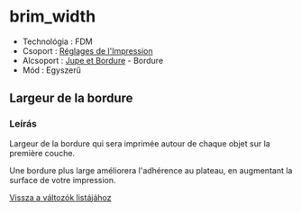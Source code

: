 # brim\_width

* Technológia : FDM
* Csoport : [Réglages de l'Impression](../print_settings/print_settings.md)
* Alcsoport : [Jupe et Bordure](../print_settings/print_settings.md#jupe-et-bordure) - Bordure
* Mód : Egyszerű

## Largeur de la bordure

### Leírás

Largeur de la bordure qui sera imprimée autour de chaque objet sur la première couche.

Une bordure plus large améliorera l'adhérence au plateau, en augmentant la surface de votre impression.

[Vissza a változók listájához](variable_list.md)

